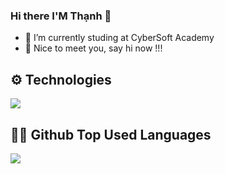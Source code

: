 ### Hi there I'M Thạnh 👋
- 🌱 I’m currently studing at CyberSoft Academy
- 💬 Nice to meet you, say hi now !!!

## ⚙ Technologies
<p>
  <a href="https://skillicons.dev">
    <img src="https://skillicons.dev/icons?i=html,css,bootstrap,jquery,js,react,postgres,mongodb,git,vscode,postman,github&perline=3&theme=light" />
  </a>
</p>

## 👨‍💻 Github Top Used Languages
![](https://github-readme-stats.vercel.app/api/top-langs/?username=boithanh&theme=tokyonight&include_all_commits=true&count_private=true&layout=compact)

